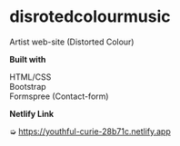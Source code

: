 # disrotedcolourmusic

Artist web-site (Distorted Colour)

**Built with**

HTML/CSS<br>
Bootstrap<br>
Formspree (Contact-form)

**Netlify Link** 

➭ https://youthful-curie-28b71c.netlify.app
